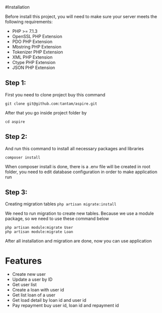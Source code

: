 #Installation

Before install this project, you will need to make sure your server meets the following requirements:

* PHP >= 7.1.3
* OpenSSL PHP Extension
* PDO PHP Extension
* Mbstring PHP Extension
* Tokenizer PHP Extension
* XML PHP Extension
* Ctype PHP Extension
* JSON PHP Extension


## Step 1:
First you need to clone project buy this command

`git clone git@github.com:tantam/aspire.git`

After that you go inside project folder by

`cd aspire`

## Step 2:
And run this command to install all necessary packages and libraries

`composer install`

When composer install is done, there is a .env file will be created in root folder, you need to edit database configuration in order to make application run 

## Step 3:
Creating migration tables
`php artisan migrate:install`

We need to run migration to create new tables. Because we use a module package, so we need to use these command below

```
php artisan module:migrate User
php artisan module:migrate Loan
```

 After all installation and migration are done, now you can use application


# Features
- Create new user
- Update a user by ID
- Get user list
- Create a loan with user id
- Get list loan of a user
- Get load detail by loan id and user id
- Pay repayment buy user id, loan id and repayment id
